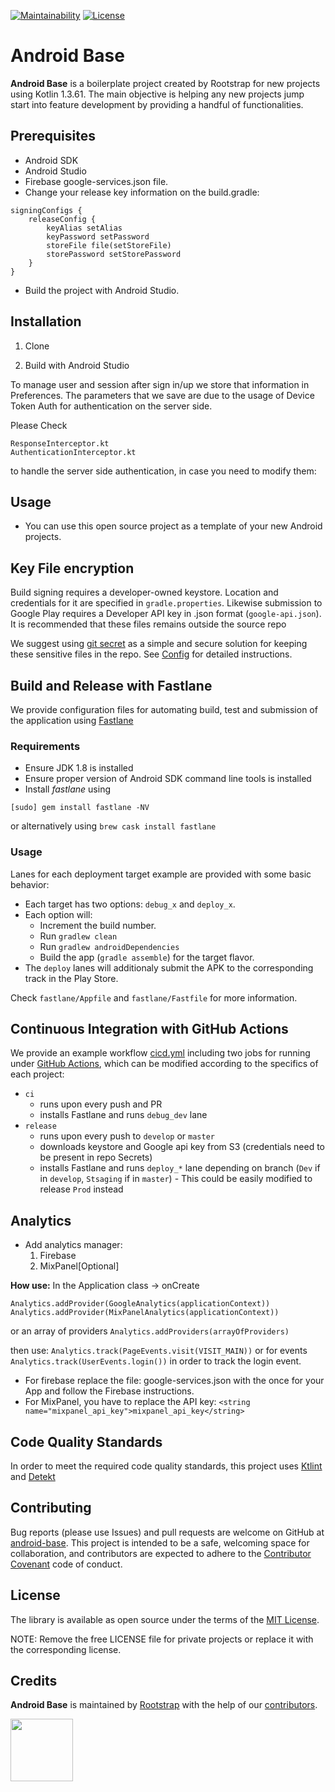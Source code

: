 [![Maintainability](https://api.codeclimate.com/v1/badges/0178f2031dec54c86ff9/maintainability)](https://codeclimate.com/repos/5cd1d8c8af2ce517db016a12/maintainability)
[![License](https://img.shields.io/github/license/rootstrap/ios-base.svg)](https://opensource.org/licenses/MIT)

# Android Base

**Android Base** is a boilerplate project created by Rootstrap for new projects using Kotlin 1.3.61. The main objective is helping any new projects jump start into feature development by providing a handful of functionalities.

## Prerequisites
- Android SDK
- Android Studio
- Firebase google-services.json file.
- Change your release key information on the build.gradle:
```
signingConfigs {
    releaseConfig {
        keyAlias setAlias
        keyPassword setPassword
        storeFile file(setStoreFile)
        storePassword setStorePassword
    }
}
```
- Build the project with Android Studio.   

## Installation
1. Clone

2. Build with Android Studio

To manage user and session after sign in/up we store that information in Preferences. The parameters that we save are due to the usage of Device Token Auth for authentication on the server side.

Please Check
```
ResponseInterceptor.kt
AuthenticationInterceptor.kt
```
to handle the server side authentication, in case you need to modify them:

## Usage
- You can use this open source project as a template of your new Android projects.

## Key File encryption

Build signing requires a developer-owned keystore. Location and credentials for it are specified in `gradle.properties`. Likewise submission to Google Play requires a Developer API key in .json format (`google-api.json`).
It is recommended that these files remains outside the source repo

We suggest using [git secret](https://git-secret.io/) as a simple and secure solution for keeping these sensitive files in the repo. See [Config](./secure/Readme.md) for detailed instructions.


## Build and Release with Fastlane

We provide configuration files for automating build, test and submission of the application using [Fastlane](https://docs.fastlane.tools/)

### Requirements

* Ensure JDK 1.8 is installed
* Ensure proper version of Android SDK command line tools is installed
* Install _fastlane_ using
```
[sudo] gem install fastlane -NV
```
or alternatively using `brew cask install fastlane`

### Usage
Lanes for each deployment target example are provided with some basic behavior:
- Each target has two options: `debug_x` and `deploy_x`.
- Each option will:
  - Increment the build number.
  - Run `gradlew clean`
  - Run `gradlew androidDependencies`
  - Build the app (`gradle assemble`) for the target flavor.
- The `deploy` lanes will additionaly submit the APK to the corresponding track in the Play Store.

Check `fastlane/Appfile` and `fastlane/Fastfile` for more information.


## Continuous Integration with GitHub Actions

We provide an example workflow [cicd.yml](.github/workflows/cicd.yml) including two jobs for running under [GitHub Actions](https://docs.github.com/en/actions), which can be modified according to the specifics of each project:

* `ci`
    * runs upon every push and PR
    * installs Fastlane and runs `debug_dev` lane
* `release`
    * runs upon every push to `develop` or `master`
    * downloads keystore and Google api key from S3 (credentials need to be present in repo Secrets)
    * installs Fastlane and runs `deploy_*` lane depending on branch (`Dev` if in `develop`, `Stsaging` if in `master`) - This could be easily modified to release `Prod` instead 

## Analytics
- Add analytics manager:
    1. Firebase
    2. MixPanel[Optional]

**How use:**
In the Application class -> onCreate
```
Analytics.addProvider(GoogleAnalytics(applicationContext))
Analytics.addProvider(MixPanelAnalytics(applicationContext))
```
or an array of providers
`Analytics.addProviders(arrayOfProviders)`

then use:
`Analytics.track(PageEvents.visit(VISIT_MAIN))`
or for events
`Analytics.track(UserEvents.login())`
in order to track the login event.

- For firebase replace the file: google-services.json with the once for your App and follow the Firebase instructions.
- For MixPanel, you have to replace the API key: 
`<string name="mixpanel_api_key">mixpanel_api_key</string>`

## Code Quality Standards
In order to meet the required code quality standards, this project uses [Ktlint](https://github.com/pinterest/ktlint) and [Detekt](https://github.com/arturbosch/detekt)

## Contributing
Bug reports (please use Issues) and pull requests are welcome on GitHub at [android-base](https://github.com/rootstrap/android-base). This project is intended to be a safe, welcoming space for collaboration, and contributors are expected to adhere to the [Contributor Covenant](http://contributor-covenant.org) code of conduct.

## License
The library is available as open source under the terms of the [MIT License](https://opensource.org/licenses/MIT).

NOTE: Remove the free LICENSE file for private projects or replace it with the corresponding license.

## Credits
**Android Base** is maintained by [Rootstrap](http://www.rootstrap.com) with the help of our [contributors](https://github.com/rootstrap/android-base/contributors).

[<img src="https://s3-us-west-1.amazonaws.com/rootstrap.com/img/rs.png" width="100"/>](http://www.rootstrap.com)
